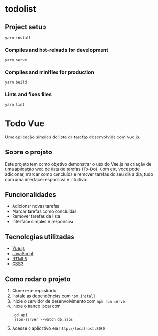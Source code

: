 # todolist

## Project setup
```
yarn install
```

### Compiles and hot-reloads for development
```
yarn serve
```

### Compiles and minifies for production
```
yarn build
```

### Lints and fixes files
```
yarn lint
```

# Todo Vue

Uma aplicação simples de lista de tarefas desenvolvida com Vue.js.

## Sobre o projeto

Este projeto tem como objetivo demonstrar o uso do Vue.js na criação de uma aplicação web de lista de tarefas (To-Do). Com ele, você pode adicionar, marcar como concluída e remover tarefas do seu dia a dia, tudo com uma interface responsiva e intuitiva.

## Funcionalidades

- Adicionar novas tarefas
- Marcar tarefas como concluídas
- Remover tarefas da lista
- Interface simples e responsiva

## Tecnologias utilizadas

- [Vue.js](https://vuejs.org/)
- [JavaScript](https://developer.mozilla.org/pt-BR/docs/Web/JavaScript)
- [HTML5](https://developer.mozilla.org/pt-BR/docs/Web/HTML)
- [CSS3](https://developer.mozilla.org/pt-BR/docs/Web/CSS)

## Como rodar o projeto

1. Clone este repositório
2. Instale as dependências com `npm install`
3. Inicie o servidor de desenvolvimento com `npm run serve`
4. Inicie o banco local com
   ```
    cd api
    json-server --watch db.json
   ```
6. Acesse o aplicativo em `http://localhost:8080`

